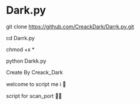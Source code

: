 # Dark.py

git clone https://github.com/CreackDark/Darrk.py.git

cd Darrk.py

chmod +x *

python Darkk.py

Create By Creack_Dark

welcome to script me ℹ️ 💪

script for scan_port 💜🗿
